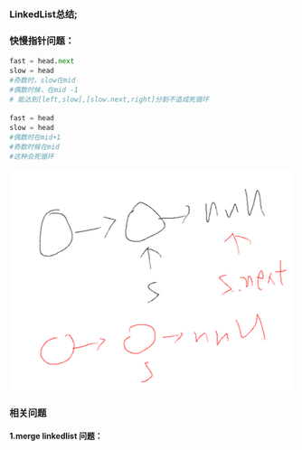 ### LinkedList总结;



### 快慢指针问题：

```python
fast = head.next
slow = head
#奇数时，slow在mid
#偶数时候，在mid -1
# 能达到[left,slow],[slow.next,right]分割不造成死循环

fast = head
slow = head
#偶数时在mid+1
#奇数时候在mid
#这种会死循环
```

![如图](./merge.png)



### 相关问题

####  1.merge linkedlist 问题：

